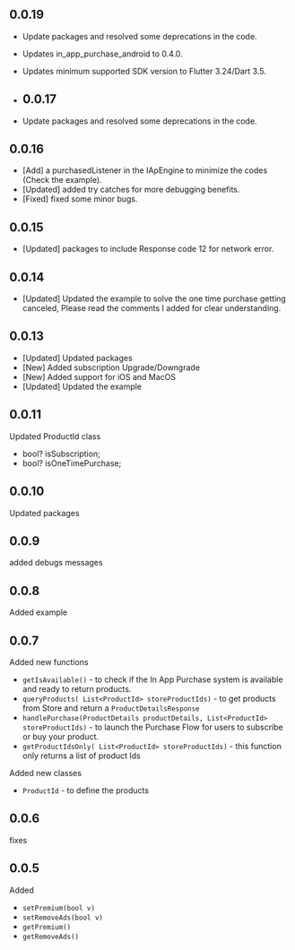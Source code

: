## 0.0.19

- Update packages and resolved some deprecations in the code.
- Updates in_app_purchase_android to 0.4.0.
- Updates minimum supported SDK version to Flutter 3.24/Dart 3.5.

- ## 0.0.17

- Update packages and resolved some deprecations in the code.

## 0.0.16

- [Add] a purchasedListener in the IApEngine to minimize the codes (Check the example).
- [Updated] added try catches for more debugging benefits.
- [Fixed] fixed some minor bugs.

## 0.0.15

- [Updated] packages to include Response code 12 for network error.

## 0.0.14
- [Updated] Updated the example to solve the one time purchase getting canceled, Please read the comments I added for clear understanding.


## 0.0.13
- [Updated] Updated packages
- [New] Added subscription Upgrade/Downgrade
- [New] Added support for iOS and MacOS
- [Updated] Updated the example

## 0.0.11
Updated ProductId class  
- bool? isSubscription;
- bool? isOneTimePurchase;

## 0.0.10
Updated packages

## 0.0.9
added debugs messages

## 0.0.8
Added example

## 0.0.7

Added new functions
- `getIsAvailable()` - to check if the In App Purchase system is available and ready to return products.
- `queryProducts( List<ProductId> storeProductIds)` - to get products from Store and return a `ProductDetailsResponse`
- `handlePurchase(ProductDetails productDetails, List<ProductId> storeProductIds)` - to launch the Purchase Flow for users to subscribe or buy your product.
- `getProductIdsOnly( List<ProductId> storeProductIds)` - this function only returns a list<String> of product Ids

Added new classes
- ``ProductId`` - to define the products

## 0.0.6
fixes

## 0.0.5

Added
- `setPremium(bool v)`
- `setRemoveAds(bool v)`
- `getPremium()`
- `getRemoveAds()`


